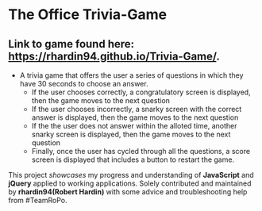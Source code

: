 # The Office Trivia-Game
## Link to game found here: https://rhardin94.github.io/Trivia-Game/.
* A trivia game that offers the user a series of questions in which they have 30 seconds to choose an answer.
    * If the user chooses correctly, a congratulatory screen is displayed, then the game moves to the next question
    * If the user chooses incorrectly, a snarky screen with the correct answer is displayed, then the game moves to the next question
    * If the the user does not answer within the alloted time, another snarky screen is displayed, then the game moves to the next question
    * Finally, once the user has cycled through all the questions, a score screen is displayed that includes a button to restart the game.

This project *showcases* my progress and understanding of **JavaScript** and **jQuery** applied to working applications.
Solely contributed and maintained by **rhardin94(Robert Hardin)** with some advice and troubleshooting help from #TeamRoPo.